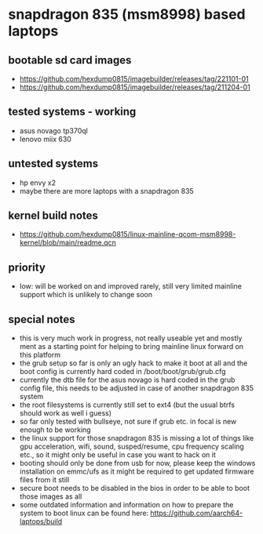 # snapdragon 835 (msm8998) based laptops

## bootable sd card images

- https://github.com/hexdump0815/imagebuilder/releases/tag/221101-01
- https://github.com/hexdump0815/imagebuilder/releases/tag/211204-01

## tested systems - working

- asus novago tp370ql
- lenovo miix 630

## untested systems

- hp envy x2
- maybe there are more laptops with a snapdragon 835

## kernel build notes

- https://github.com/hexdump0815/linux-mainline-qcom-msm8998-kernel/blob/main/readme.qcn

## priority

- low: will be worked on and improved rarely, still very limited mainline support which is unlikely to change soon

## special notes

- this is very much work in progress, not really useable yet and mostly ment as a starting point for helping to bring mainline linux forward on this platform
- the grub setup so far is only an ugly hack to make it boot at all and the boot config is currently hard coded in /boot/boot/grub/grub.cfg
- currently the dtb file for the asus novago is hard coded in the grub config file, this needs to be adjusted in case of another snapdragon 835 system
- the root filesystems is currently still set to ext4 (but the usual btrfs should work as well i guess)
- so far only tested with bullseye, not sure if grub etc. in focal is new enough to be working
- the linux support for those snapdragon 835 is missing a lot of things like gpu acceleration, wifi, sound, susped/resume, cpu frequency scaling etc., so it might only be useful in case you want to hack on it
- booting should only be done from usb for now, please keep the windows installation on emmc/ufs as it might be required to get updated firmware files from it still
- secure boot needs to be disabled in the bios in order to be able to boot those images as all
- some outdated information and information on how to prepare the system to boot linux can be found here: https://github.com/aarch64-laptops/build
